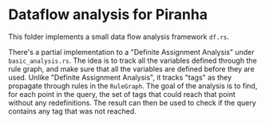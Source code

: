 # Dataflow analysis for Piranha

This folder implements a small data flow analysis framework `df.rs`.

There's a partial implementation to a "Definite Assignment Analysis" under `basic_analysis.rs`. 
The idea is to track all the variables defined through the rule graph,
and make sure that all the variables are defined before they are used.
Unlike "Definite Assignment Analysis", it tracks "tags" as they propagate
through rules in the `RuleGraph`. 
The goal of the analysis is to find, for each point in the query,
the set of tags that could reach that point without any redefinitions.
The result can then be used to check if the query contains any tag that was not reached.
